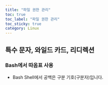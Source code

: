 ```yaml
---
title: "파일 권한 관리"
toc: true
toc_label: "파일 권한 관리"
toc_sticky: true
category: Linux
---
```


## 특수 문자, 와일드 카드, 리디렉션

### Bash에서 따옴표 사용

- Bash Shell에서 공백은 구분 기호(구분자)입니다.

  